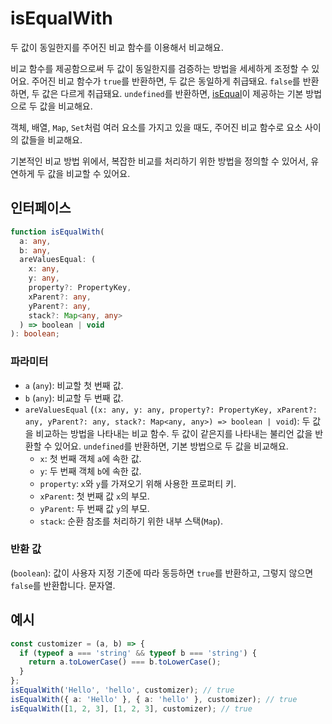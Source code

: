 # isEqualWith

두 값이 동일한지를 주어진 비교 함수를 이용해서 비교해요.

비교 함수를 제공함으로써 두 값이 동일한지를 검증하는 방법을 세세하게 조정할 수 있어요.
주어진 비교 함수가 `true`를 반환하면, 두 값은 동일하게 취급돼요. `false`를 반환하면, 두 값은 다르게 취급돼요.
`undefined`를 반환하면, [isEqual](./isEqual.md)이 제공하는 기본 방법으로 두 값을 비교해요.

객체, 배열, `Map`, `Set`처럼 여러 요소를 가지고 있을 때도, 주어진 비교 함수로 요소 사이의 값들을 비교해요.

기본적인 비교 방법 위에서, 복잡한 비교를 처리하기 위한 방법을 정의할 수 있어서, 유연하게 두 값을 비교할 수 있어요.

## 인터페이스

```typescript
function isEqualWith(
  a: any,
  b: any,
  areValuesEqual: (
    x: any,
    y: any,
    property?: PropertyKey,
    xParent?: any,
    yParent?: any,
    stack?: Map<any, any>
  ) => boolean | void
): boolean;
```

### 파라미터

- `a` (`any`): 비교할 첫 번째 값.
- `b` (`any`): 비교할 두 번째 값.
- `areValuesEqual` (`(x: any, y: any, property?: PropertyKey, xParent?: any, yParent?: any, stack?: Map<any, any>) => boolean | void`): 두 값을 비교하는 방법을 나타내는 비교 함수. 두 값이 같은지를 나타내는 불리언 값을 반환할 수 있어요. `undefined`를 반환하면, 기본 방법으로 두 값을 비교해요.
  - `x`: 첫 번째 객체 `a`에 속한 값.
  - `y`: 두 번째 객체 `b`에 속한 값.
  - `property`: `x`와 `y`를 가져오기 위해 사용한 프로퍼티 키.
  - `xParent`: 첫 번째 값 `x`의 부모.
  - `yParent`: 두 번째 값 `y`의 부모.
  - `stack`: 순환 참조를 처리하기 위한 내부 스택(`Map`).

### 반환 값

(`boolean`): 값이 사용자 지정 기준에 따라 동등하면 `true`를 반환하고, 그렇지 않으면 `false`를 반환합니다.
문자열.

## 예시

```typescript
const customizer = (a, b) => {
  if (typeof a === 'string' && typeof b === 'string') {
    return a.toLowerCase() === b.toLowerCase();
  }
};
isEqualWith('Hello', 'hello', customizer); // true
isEqualWith({ a: 'Hello' }, { a: 'hello' }, customizer); // true
isEqualWith([1, 2, 3], [1, 2, 3], customizer); // true
```
